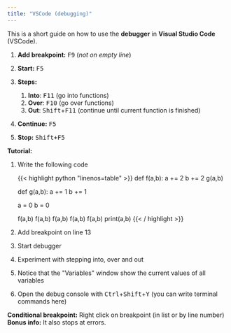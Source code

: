 ```yaml
---
title: "VSCode (debugging)"
---
```


This is a short guide on how to use the **debugger** in **Visual Studio Code** (VSCode).

1. **Add breakpoint:** <kbd>F9</kbd> (*not on empty line*)
2. **Start:** <kbd>F5</kbd>
3. **Steps:** 

    1. **Into**: <kbd>F11</kbd> (go into functions)
    2. **Over**: <kbd>F10</kbd> (go over functions)  
    3. **Out**: <kbd>Shift</kbd>+<kbd>F11</kbd> (continue until current function is finished)
  
4. **Continue:** <kbd>F5</kbd>
5. **Stop:** <kbd>Shift+F5</kbd>

**Tutorial:**

1. Write the following code

    {{< highlight python "linenos=table" >}}
    def f(a,b):
        a += 2
        b += 2
        g(a,b)

    def g(a,b):
        a += 1
        b += 1

    a = 0
    b = 0

    f(a,b)
    f(a,b)
    f(a,b)
    f(a,b)
    f(a,b)
    print(a,b)
    {{< / highlight >}}

2. Add breakpoint on line 13
3. Start debugger
4. Experiment with stepping into, over and out
5. Notice that the "Variables" window show the current values of all variables
6. Open the debug console with <kbd>Ctrl</kbd>+<kbd>Shift</kbd>+<kbd>Y</kbd> (you can write terminal commands here)

**Conditional breakpoint:** Right click on breakpoint (in list or by line number)
**Bonus info:** It also stops at errors.
